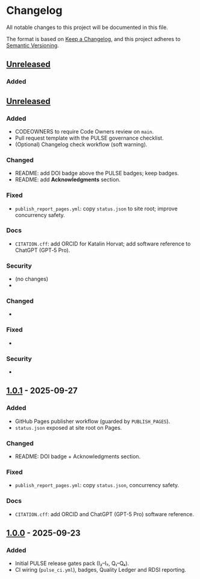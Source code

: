 # Changelog
All notable changes to this project will be documented in this file.

The format is based on [Keep a Changelog](https://keepachangelog.com/en/1.1.0/),
and this project adheres to [Semantic Versioning](https://semver.org/).

## [Unreleased]
### Added
## [Unreleased]

### Added
- CODEOWNERS to require Code Owners review on `main`.
- Pull request template with the PULSE governance checklist.
- (Optional) Changelog check workflow (soft warning).

### Changed
- README: add DOI badge above the PULSE badges; keep badges.
- README: add **Acknowledgments** section.

### Fixed
- `publish_report_pages.yml`: copy `status.json` to site root; improve concurrency safety.

### Docs
- `CITATION.cff`: add ORCID for Katalin Horvat; add software reference to ChatGPT (GPT‑5 Pro).

### Security
- (no changes)
- 

### Changed
- 

### Fixed
- 

### Security
- 

## [1.0.1] - 2025-09-27
### Added
- GitHub Pages publisher workflow (guarded by `PUBLISH_PAGES`).
- `status.json` exposed at site root on Pages.
### Changed
- README: DOI badge + Acknowledgments section.
### Fixed
- `publish_report_pages.yml`: copy `status.json`, concurrency safety.
### Docs
- `CITATION.cff`: add ORCID and ChatGPT (GPT-5 Pro) software reference.

## [1.0.0] - 2025-09-23
### Added
- Initial PULSE release gates pack (I₂–I₇, Q₁–Q₄).
- CI wiring (`pulse_ci.yml`), badges, Quality Ledger and RDSI reporting.

[Unreleased]: https://github.com/HKati/pulse-release-gates-0.1/compare/v1.0.1...HEAD
[1.0.1]: https://github.com/HKati/pulse-release-gates-0.1/releases/tag/v1.0.1
[1.0.0]: https://github.com/HKati/pulse-release-gates-0.1/releases/tag/v1.0.0
